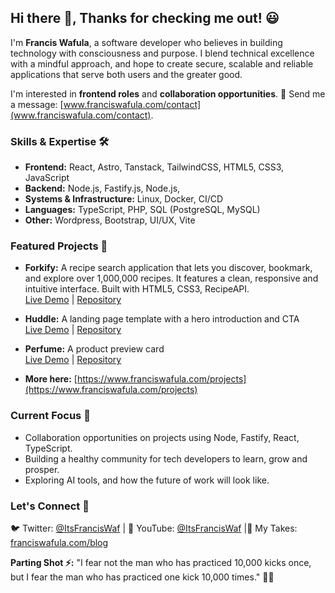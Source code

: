 ## Hi there 👋, Thanks for checking me out! 😃

I'm **Francis Wafula**, a software developer who believes in building technology with consciousness and purpose. I blend technical excellence with a mindful approach, and hope to create secure, scalable and reliable applications that serve both users and the greater good.

I'm interested in **frontend roles** and **collaboration opportunities**. 📧 Send me a message: [www.franciswafula.com/contact](www.franciswafula.com/contact).

### Skills & Expertise 🛠️

- **Frontend:** React, Astro, Tanstack, TailwindCSS, HTML5, CSS3, JavaScript
- **Backend:** Node.js, Fastify.js, Node.js,
- **Systems & Infrastructure:** Linux, Docker, CI/CD
- **Languages:** TypeScript, PHP, SQL (PostgreSQL, MySQL)
- **Other:** Wordpress, Bootstrap, UI/UX, Vite

### Featured Projects 🚀

- **Forkify:** A recipe search application that lets you discover, bookmark, and explore over 1,000,000 recipes. It features a clean, responsive and intuitive interface. Built with HTML5, CSS3, RecipeAPI.<br>[Live Demo](https://forkified-franco.netlify.app/#5ed6604591c37cdc054bc886) | [Repository](https://github.com/franco2ke/forkify)

- **Huddle:** A landing page template with a hero introduction and CTA<br>[Live Demo](https://franco2ke.github.io/huddle-landing-page/) | [Repository](https://github.com/franco2ke/huddle-landing-page)

- **Perfume:** A product preview card<br>[Live Demo](https://franco2ke.github.io/product-preview-card/) | [Repository](https://github.com/franco2ke/product-preview-card)

- **More here:** [https://www.franciswafula.com/projects](https://www.franciswafula.com/projects)

### Current Focus 🎯

- Collaboration opportunities on projects using Node, Fastify, React, TypeScript.
- Building a healthy community for tech developers to learn, grow and prosper.
- Exploring AI tools, and how the future of work will look like.

### Let's Connect 🤝

🐦 Twitter: [@ItsFrancisWaf](https://x.com/ItsFrancisWaf) | 🎥 YouTube: [@ItsFrancisWaf](https://www.youtube.com/@ItsFrancisWaf) |📝 My Takes: [franciswafula.com/blog](https://franciswafula.com/blog)

**Parting Shot ⚡:** "I fear not the man who has practiced 10,000 kicks once, but I fear the man who has practiced one kick 10,000 times." 🧘‍♂️
